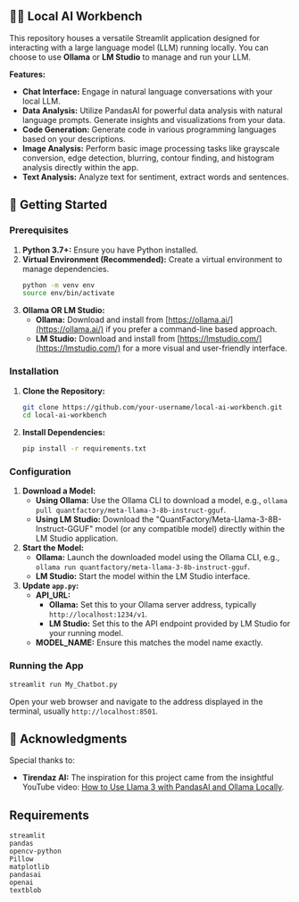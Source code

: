 ## 🦙💡 Local AI Workbench

This repository houses a versatile Streamlit application designed for interacting with a large language model (LLM) running locally. You can choose to use **Ollama** or **LM Studio** to manage and run your LLM.

**Features:**

- **Chat Interface:** Engage in natural language conversations with your local LLM.
- **Data Analysis:** Utilize PandasAI for powerful data analysis with natural language prompts. Generate insights and visualizations from your data.
- **Code Generation:** Generate code in various programming languages based on your descriptions. 
- **Image Analysis:** Perform basic image processing tasks like grayscale conversion, edge detection, blurring, contour finding, and histogram analysis directly within the app.
- **Text Analysis:** Analyze text for sentiment, extract words and sentences.

## 🚀 Getting Started

### Prerequisites

1. **Python 3.7+:** Ensure you have Python installed.
2. **Virtual Environment (Recommended):** Create a virtual environment to manage dependencies.
   ```bash
   python -m venv env
   source env/bin/activate 
   ```
3. **Ollama OR LM Studio:**
   - **Ollama:** Download and install from [https://ollama.ai/](https://ollama.ai/) if you prefer a command-line based approach.
   - **LM Studio:** Download and install from [https://lmstudio.com/](https://lmstudio.com/) for a more visual and user-friendly interface.

### Installation

1. **Clone the Repository:**
   ```bash
   git clone https://github.com/your-username/local-ai-workbench.git
   cd local-ai-workbench
   ```
2. **Install Dependencies:**
   ```bash
   pip install -r requirements.txt
   ```

### Configuration

1. **Download a Model:**  
   - **Using Ollama:** Use the Ollama CLI to download a model, e.g., `ollama pull quantfactory/meta-llama-3-8b-instruct-gguf`.
   - **Using LM Studio:** Download the "QuantFactory/Meta-Llama-3-8B-Instruct-GGUF" model (or any compatible model) directly within the LM Studio application. 
2. **Start the Model:** 
   - **Ollama:** Launch the downloaded model using the Ollama CLI, e.g., `ollama run quantfactory/meta-llama-3-8b-instruct-gguf`.
   - **LM Studio:** Start the model within the LM Studio interface. 
3. **Update `app.py`:**
   - **API_URL:** 
      - **Ollama:** Set this to your Ollama server address, typically `http://localhost:1234/v1`.
      - **LM Studio:** Set this to the API endpoint provided by LM Studio for your running model.
   - **MODEL_NAME:** Ensure this matches the model name exactly.

### Running the App

```bash
streamlit run My_Chatbot.py
```

Open your web browser and navigate to the address displayed in the terminal, usually `http://localhost:8501`.

## 🙏 Acknowledgments

Special thanks to:

- **Tirendaz AI:** The inspiration for this project came from the insightful YouTube video: [How to Use Llama 3 with PandasAI and Ollama Locally](https://youtu.be/_dDaNgBDoHY?si=QeSwphhbrVtQE_cU). 


## Requirements 

```
streamlit
pandas
opencv-python
Pillow
matplotlib
pandasai
openai
textblob
```

